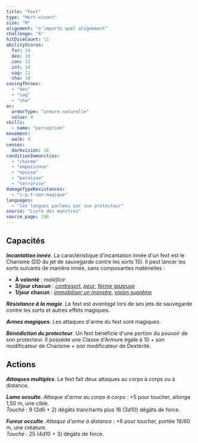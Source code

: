 ```yaml
---
title: "Fext"
type: "Mort-vivant"
size: "M"
alignment: "n'importe quel alignement"
challenge: "6"
hitDiceCount: 11
abilityScores:
  for: 14
  dex: 16
  con: 12
  int: 14
  sag: 12
  cha: 18
savingThrows:
  - "dex"
  - "sag"
  - "cha"
ac:
  armorType: "armure naturelle"
  value: 4
skills:
  - name: "perception"
movement:
  walk: 9
senses:
  darkvision: 18
conditionImmunities:
  - "charme"
  - "empoisonne"
  - "epuise"
  - "paralyse"
  - "terrorise"
damageTypeResistances:
  - "c-p-t-non-magique"
languages:
  - "les langues parlées par son protecteur"
source: "Livre des monstres"
source_page: 196
---
```

## Capacités
_**Incantation innée**_. La caractéristique d'incantation innée d'un fext est le Charisme (DD du jet de sauvegarde contre les sorts 15). Il peut lancer les sorts suivants de manière innée, sans composantes matérielles :
* **À volonté** : _maléfice_
* **3/jour chacun** : [_contresort_](/grimoire/contresort/), [_peur_](/grimoire/peur/), [_forme gazeuse_](/grimoire/forme-gazeuse/)
* **1/jour chacun** : [_immobiliser un monstre_](/grimoire/immobiliser-un-monstre/), [_vision suprême_](/grimoire/vision-supreme/)

_**Résistance à la magie**_. Le fext est _avantagé_ lors de ses jets de sauvegarde contre les sorts et autres effets magiques.

_**Armes magiques**_. Les attaques d'arme du fext sont magiques.

_**Bénédiction du protecteur**_. Un fext bénéficie d'une portion du pouvoir de son protecteur. Il possède une Classe d'Armure égale à 10 + son modificateur de Charisme + son modificateur de Dextérité.

## Actions
_**Attaques multiples**_. Le fext fait deux attaques au corps à corps ou à distance.

_**Lame occulte**_. _Attaque d'arme au corps à corps_ : +5 pour toucher, allonge 1,50 m, une cible.  
_Touché_ : 9 (2d6 + 2) dégâts tranchants plus 16 (3d10) dégâts de force.

_**Fureur occulte**_. _Attaque d'arme à distance_ : +6 pour toucher, portée 18/60 m, une créature.  
_Touché_ : 25 (4d10 + 3) dégâts de force.
